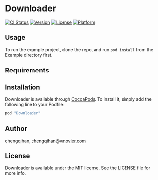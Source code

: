 # Downloader

[![CI Status](http://img.shields.io/travis/chengqihan/Downloader.svg?style=flat)](https://travis-ci.org/chengqihan/Downloader)
[![Version](https://img.shields.io/cocoapods/v/Downloader.svg?style=flat)](http://cocoapods.org/pods/Downloader)
[![License](https://img.shields.io/cocoapods/l/Downloader.svg?style=flat)](http://cocoapods.org/pods/Downloader)
[![Platform](https://img.shields.io/cocoapods/p/Downloader.svg?style=flat)](http://cocoapods.org/pods/Downloader)

## Usage

To run the example project, clone the repo, and run `pod install` from the Example directory first.

## Requirements

## Installation

Downloader is available through [CocoaPods](http://cocoapods.org). To install
it, simply add the following line to your Podfile:

```ruby
pod "Downloader"
```

## Author

chengqihan, chengqihan@vmovier.com

## License

Downloader is available under the MIT license. See the LICENSE file for more info.